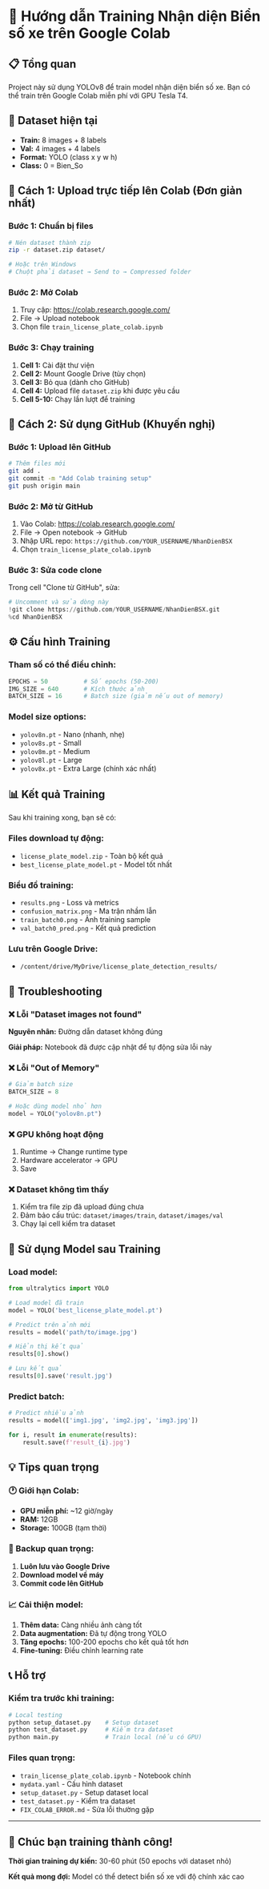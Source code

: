 # 🚗 Hướng dẫn Training Nhận diện Biển số xe trên Google Colab

## 📋 Tổng quan
Project này sử dụng YOLOv8 để train model nhận diện biển số xe. Bạn có thể train trên Google Colab miễn phí với GPU Tesla T4.

## 🎯 Dataset hiện tại
- **Train:** 8 images + 8 labels
- **Val:** 4 images + 4 labels  
- **Format:** YOLO (class x y w h)
- **Class:** 0 = Bien_So

## 🚀 Cách 1: Upload trực tiếp lên Colab (Đơn giản nhất)

### Bước 1: Chuẩn bị files
```bash
# Nén dataset thành zip
zip -r dataset.zip dataset/

# Hoặc trên Windows
# Chuột phải dataset → Send to → Compressed folder
```

### Bước 2: Mở Colab
1. Truy cập: https://colab.research.google.com/
2. File → Upload notebook
3. Chọn file `train_license_plate_colab.ipynb`

### Bước 3: Chạy training
1. **Cell 1:** Cài đặt thư viện
2. **Cell 2:** Mount Google Drive (tùy chọn)
3. **Cell 3:** Bỏ qua (dành cho GitHub)
4. **Cell 4:** Upload file `dataset.zip` khi được yêu cầu
5. **Cell 5-10:** Chạy lần lượt để training

## 🚀 Cách 2: Sử dụng GitHub (Khuyến nghị)

### Bước 1: Upload lên GitHub
```bash
# Thêm files mới
git add .
git commit -m "Add Colab training setup"
git push origin main
```

### Bước 2: Mở từ GitHub
1. Vào Colab: https://colab.research.google.com/
2. File → Open notebook → GitHub
3. Nhập URL repo: `https://github.com/YOUR_USERNAME/NhanDienBSX`
4. Chọn `train_license_plate_colab.ipynb`

### Bước 3: Sửa code clone
Trong cell "Clone từ GitHub", sửa:
```python
# Uncomment và sửa dòng này
!git clone https://github.com/YOUR_USERNAME/NhanDienBSX.git
%cd NhanDienBSX
```

## ⚙️ Cấu hình Training

### Tham số có thể điều chỉnh:
```python
EPOCHS = 50          # Số epochs (50-200)
IMG_SIZE = 640       # Kích thước ảnh
BATCH_SIZE = 16      # Batch size (giảm nếu out of memory)
```

### Model size options:
- `yolov8n.pt` - Nano (nhanh, nhẹ)
- `yolov8s.pt` - Small
- `yolov8m.pt` - Medium  
- `yolov8l.pt` - Large
- `yolov8x.pt` - Extra Large (chính xác nhất)

## 📊 Kết quả Training

Sau khi training xong, bạn sẽ có:

### Files download tự động:
- `license_plate_model.zip` - Toàn bộ kết quả
- `best_license_plate_model.pt` - Model tốt nhất

### Biểu đồ training:
- `results.png` - Loss và metrics
- `confusion_matrix.png` - Ma trận nhầm lẫn
- `train_batch0.png` - Ảnh training sample
- `val_batch0_pred.png` - Kết quả prediction

### Lưu trên Google Drive:
- `/content/drive/MyDrive/license_plate_detection_results/`

## 🔧 Troubleshooting

### ❌ Lỗi "Dataset images not found"
**Nguyên nhân:** Đường dẫn dataset không đúng

**Giải pháp:** Notebook đã được cập nhật để tự động sửa lỗi này

### ❌ Lỗi "Out of Memory"
```python
# Giảm batch size
BATCH_SIZE = 8

# Hoặc dùng model nhỏ hơn
model = YOLO("yolov8n.pt")
```

### ❌ GPU không hoạt động
1. Runtime → Change runtime type
2. Hardware accelerator → GPU
3. Save

### ❌ Dataset không tìm thấy
1. Kiểm tra file zip đã upload đúng chưa
2. Đảm bảo cấu trúc: `dataset/images/train`, `dataset/images/val`
3. Chạy lại cell kiểm tra dataset

## 📱 Sử dụng Model sau Training

### Load model:
```python
from ultralytics import YOLO

# Load model đã train
model = YOLO('best_license_plate_model.pt')

# Predict trên ảnh mới
results = model('path/to/image.jpg')

# Hiển thị kết quả
results[0].show()

# Lưu kết quả
results[0].save('result.jpg')
```

### Predict batch:
```python
# Predict nhiều ảnh
results = model(['img1.jpg', 'img2.jpg', 'img3.jpg'])

for i, result in enumerate(results):
    result.save(f'result_{i}.jpg')
```

## 💡 Tips quan trọng

### 🕐 Giới hạn Colab:
- **GPU miễn phí:** ~12 giờ/ngày
- **RAM:** 12GB
- **Storage:** 100GB (tạm thời)

### 💾 Backup quan trọng:
1. **Luôn lưu vào Google Drive**
2. **Download model về máy**
3. **Commit code lên GitHub**

### 📈 Cải thiện model:
1. **Thêm data:** Càng nhiều ảnh càng tốt
2. **Data augmentation:** Đã tự động trong YOLO
3. **Tăng epochs:** 100-200 epochs cho kết quả tốt hơn
4. **Fine-tuning:** Điều chỉnh learning rate

## 📞 Hỗ trợ

### Kiểm tra trước khi training:
```bash
# Local testing
python setup_dataset.py    # Setup dataset
python test_dataset.py     # Kiểm tra dataset
python main.py             # Train local (nếu có GPU)
```

### Files quan trọng:
- `train_license_plate_colab.ipynb` - Notebook chính
- `mydata.yaml` - Cấu hình dataset
- `setup_dataset.py` - Setup dataset local
- `test_dataset.py` - Kiểm tra dataset
- `FIX_COLAB_ERROR.md` - Sửa lỗi thường gặp

---

## 🎉 Chúc bạn training thành công!

**Thời gian training dự kiến:** 30-60 phút (50 epochs với dataset nhỏ)

**Kết quả mong đợi:** Model có thể detect biển số xe với độ chính xác cao
